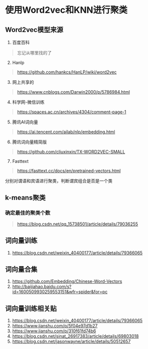 # 使用Word2vec和KNN进行聚类

## Word2vec模型来源
1. 百度百科
> 忘记从哪里找的了

2. Hanlp
> https://github.com/hankcs/HanLP/wiki/word2vec

3. 网上共享的
> https://www.cnblogs.com/Darwin2000/p/5786984.html

4. 科学网-微信训练
> https://spaces.ac.cn/archives/4304/comment-page-1

5. 腾讯AI词向量
> https://ai.tencent.com/ailab/nlp/embedding.html

6. 腾讯词向量精简版
> https://github.com/cliuxinxin/TX-WORD2VEC-SMALL
7. Fasttext
> https://fasttext.cc/docs/en/pretrained-vectors.html

分别对谓语和宾语进行聚类，判断谓宾组合是否是一个类

## k-means聚类
### 确定最佳的聚类个数
> https://blog.csdn.net/qq_15738501/article/details/79036255


## 词向量训练
1. https://blog.csdn.net/weixin_40400177/article/details/79366065

## 词向量合集
1. https://github.com/Embedding/Chinese-Word-Vectors
2. http://baijiahao.baidu.com/s?id=1600509930259553151&wfr=spider&for=pc

## 词向量训练相关贴
1. https://blog.csdn.net/weixin_40400177/article/details/79366065
2. https://www.jianshu.com/p/5f04e97d1b27
3. https://www.jianshu.com/p/310f61fd74b6
4. https://blog.csdn.net/sinat_26917383/article/details/69803018
5. https://blog.csdn.net/jasonwayne/article/details/50512657